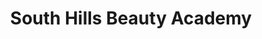 ---
title: "South Hills Beauty Academy"
url: /pittsburgh/south-hills-beauty-academy/
shop: beauty
---